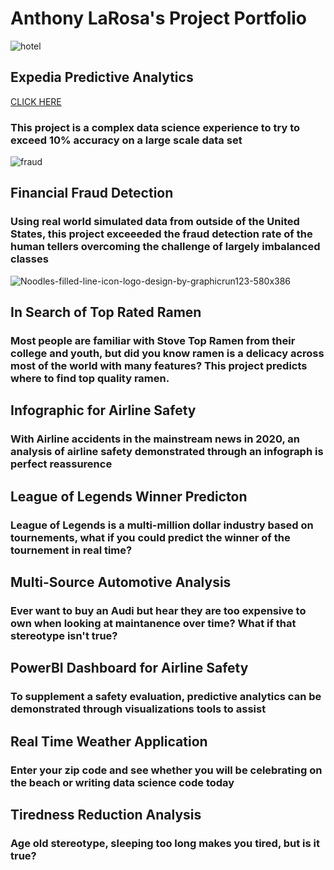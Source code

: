 # Anthony LaRosa's Project Portfolio 

![hotel](https://user-images.githubusercontent.com/62073935/115162960-74227d80-a074-11eb-9e09-9527dd4a3669.PNG)
## Expedia Predictive Analytics
[CLICK HERE](https://github.com/alarosa569/DSC/tree/master/Anthony%20LaRosa%20-%20Expedia%20Predictive%20Analytics)
### This project is a complex data science experience to try to exceed 10% accuracy on a large scale data set
![fraud](https://user-images.githubusercontent.com/62073935/115162963-77b60480-a074-11eb-8213-3dde45d809d6.PNG)
## Financial Fraud Detection
### Using real world simulated data from outside of the United States, this project exceeeded the fraud detection rate of the human tellers overcoming the challenge of largely imbalanced classes
![Noodles-filled-line-icon-logo-design-by-graphicrun123-580x386](https://user-images.githubusercontent.com/62073935/115162964-797fc800-a074-11eb-9cb0-38258eef4ff6.jpg)
## In Search of Top Rated Ramen
### Most people are familiar with Stove Top Ramen from their college and youth, but did you know ramen is a delicacy across most of the world with many features? This project predicts where to find top quality ramen.

## Infographic for Airline Safety
### With Airline accidents in the mainstream news in 2020, an analysis of airline safety demonstrated through an infograph is perfect reassurence

## League of Legends Winner Predicton
### League of Legends is a multi-million dollar industry based on tournements, what if you could predict the winner of the tournement in real time?

## Multi-Source Automotive Analysis
### Ever want to buy an Audi but hear they are too expensive to own when looking at maintanence over time? What if that stereotype isn't true?

## PowerBI Dashboard for Airline Safety
### To supplement a safety evaluation, predictive analytics can be demonstrated through visualizations tools to assist

## Real Time Weather Application
### Enter your zip code and see whether you will be celebrating on the beach or writing data science code today

## Tiredness Reduction Analysis
### Age old stereotype, sleeping too long makes you tired, but is it true?



